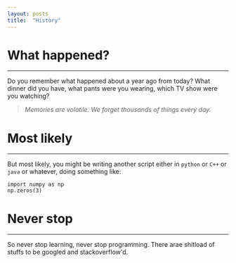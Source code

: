 ```yaml
---
layout: posts
title:  "History"
---
```


# What happened?
---
Do you remember what happened about a year ago from today? What dinner did you have, what pants were you wearing, which TV show were you watching?

> *Memories are volatile. We forget thousands of things every day.*

# Most likely
---
But most likely, you might be writing another script either in `python` or `C++` or `java` or whatever, doing something like:

```
import numpy as np
np.zeros(3)
```

# Never stop
---
So never stop learning, never stop programming. There arae shitload of stuffs to be googled and stackoverflow'd.